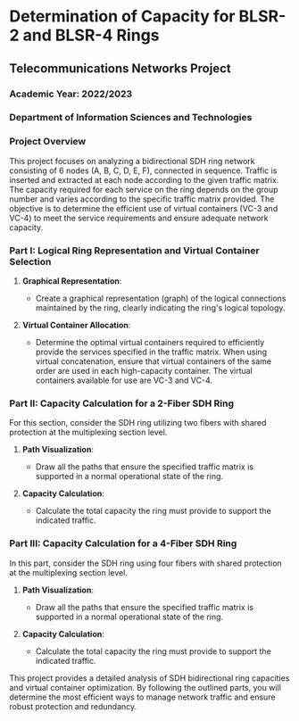 # Determination of Capacity for BLSR-2 and BLSR-4 Rings

## Telecommunications Networks Project

### Academic Year: 2022/2023

### Department of Information Sciences and Technologies

### Project Overview

This project focuses on analyzing a bidirectional SDH ring network consisting of 6 nodes (A, B, C, D, E, F), connected in sequence. Traffic is inserted and extracted at each node according to the given traffic matrix. The capacity required for each service on the ring depends on the group number and varies according to the specific traffic matrix provided. The objective is to determine the efficient use of virtual containers (VC-3 and VC-4) to meet the service requirements and ensure adequate network capacity.

### Part I: Logical Ring Representation and Virtual Container Selection

1. **Graphical Representation**:
   - Create a graphical representation (graph) of the logical connections maintained by the ring, clearly indicating the ring's logical topology.

2. **Virtual Container Allocation**:
   - Determine the optimal virtual containers required to efficiently provide the services specified in the traffic matrix. When using virtual concatenation, ensure that virtual containers of the same order are used in each high-capacity container. The virtual containers available for use are VC-3 and VC-4.

### Part II: Capacity Calculation for a 2-Fiber SDH Ring

For this section, consider the SDH ring utilizing two fibers with shared protection at the multiplexing section level.

1. **Path Visualization**:
   - Draw all the paths that ensure the specified traffic matrix is supported in a normal operational state of the ring.

2. **Capacity Calculation**:
   - Calculate the total capacity the ring must provide to support the indicated traffic.

### Part III: Capacity Calculation for a 4-Fiber SDH Ring

In this part, consider the SDH ring using four fibers with shared protection at the multiplexing section level.

1. **Path Visualization**:
   - Draw all the paths that ensure the specified traffic matrix is supported in a normal operational state of the ring.

2. **Capacity Calculation**:
   - Calculate the total capacity the ring must provide to support the indicated traffic.

This project provides a detailed analysis of SDH bidirectional ring capacities and virtual container optimization. By following the outlined parts, you will determine the most efficient ways to manage network traffic and ensure robust protection and redundancy.
